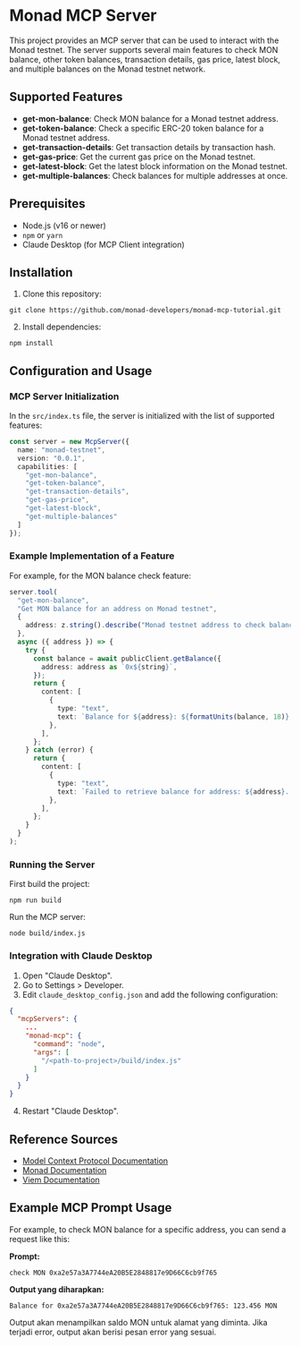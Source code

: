 # Monad MCP Server

This project provides an MCP server that can be used to interact with the Monad testnet. The server supports several main features to check MON balance, other token balances, transaction details, gas price, latest block, and multiple balances on the Monad testnet network.

## Supported Features

- **get-mon-balance**: Check MON balance for a Monad testnet address.
- **get-token-balance**: Check a specific ERC-20 token balance for a Monad testnet address.
- **get-transaction-details**: Get transaction details by transaction hash.
- **get-gas-price**: Get the current gas price on the Monad testnet.
- **get-latest-block**: Get the latest block information on the Monad testnet.
- **get-multiple-balances**: Check balances for multiple addresses at once.

## Prerequisites

- Node.js (v16 or newer)
- `npm` or `yarn`
- Claude Desktop (for MCP Client integration)

## Installation

1. Clone this repository:

```shell
git clone https://github.com/monad-developers/monad-mcp-tutorial.git
```

2. Install dependencies:

```shell
npm install
```

## Configuration and Usage

### MCP Server Initialization

In the `src/index.ts` file, the server is initialized with the list of supported features:

```ts
const server = new McpServer({
  name: "monad-testnet",
  version: "0.0.1",
  capabilities: [
    "get-mon-balance",
    "get-token-balance",
    "get-transaction-details",
    "get-gas-price",
    "get-latest-block",
    "get-multiple-balances"
  ]
});
```

### Example Implementation of a Feature

For example, for the MON balance check feature:

```ts
server.tool(
  "get-mon-balance",
  "Get MON balance for an address on Monad testnet",
  {
    address: z.string().describe("Monad testnet address to check balance for"),
  },
  async ({ address }) => {
    try {
      const balance = await publicClient.getBalance({
        address: address as `0x${string}`,
      });
      return {
        content: [
          {
            type: "text",
            text: `Balance for ${address}: ${formatUnits(balance, 18)} MON`,
          },
        ],
      };
    } catch (error) {
      return {
        content: [
          {
            type: "text",
            text: `Failed to retrieve balance for address: ${address}. Error: ${error instanceof Error ? error.message : String(error)}`,
          },
        ],
      };
    }
  }
);
```

### Running the Server

First build the project:

```shell
npm run build
```

Run the MCP server:

```shell
node build/index.js
```

### Integration with Claude Desktop

1. Open "Claude Desktop".
2. Go to Settings > Developer.
3. Edit `claude_desktop_config.json` and add the following configuration:

```json
{
  "mcpServers": {
    ...
    "monad-mcp": {
      "command": "node",
      "args": [
        "/<path-to-project>/build/index.js"
      ]
    }
  }
}
```

4. Restart "Claude Desktop".

## Reference Sources

- [Model Context Protocol Documentation](https://modelcontextprotocol.io/introduction)
- [Monad Documentation](https://docs.monad.xyz/)
- [Viem Documentation](https://viem.sh/)


## Example MCP Prompt Usage

For example, to check MON balance for a specific address, you can send a request like this:

**Prompt:**
```
check MON 0xa2e57a3A7744eA20B5E2848817e9D66C6cb9f765
```

**Output yang diharapkan:**
```
Balance for 0xa2e57a3A7744eA20B5E2848817e9D66C6cb9f765: 123.456 MON
```

Output akan menampilkan saldo MON untuk alamat yang diminta. Jika terjadi error, output akan berisi pesan error yang sesuai.

